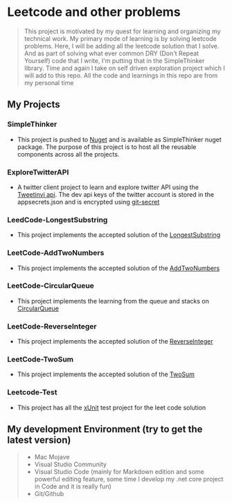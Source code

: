 # Leetcode and other problems
> This project is motivated by my quest for learning and organizing my technical work. My primary mode of learning is by solving leetcode problems. Here, I will be adding all the leetcode solution that I solve. And as part of solving what ever common DRY (Don't Repeat Yourself) code that I write, I'm putting that in the SimpleThinker library. Time and again I take on self driven exploration project which I will add to this repo. All the code and learnings in this repo are from my personal time

## **My Projects**
### SimpleThinker
* This project is pushed to [Nuget](https://nuget.org) and is available as SimpleThinker nuget package. The purpose of this project is to host all the reusable components across all the projects.

### ExploreTwitterAPI
* A twitter client project to learn and explore twitter API using the [Tweetinvi api](https://www.nuget.org/packages/TweetinviAPI/). The dev api keys of the twitter account is stored in the appsecrets.json and is encrypted using [git-secret](https://git-secret.io)

### LeedCode-LongestSubstring
* This project implements the accepted solution of the [LongestSubstring](https://leetcode.com/problems/longest-substring-without-repeating-characters/)

### LeetCode-AddTwoNumbers
* This project implements the accepted solution of the [AddTwoNumbers](https://leetcode.com/problems/add-two-numbers/)

### LeetCode-CircularQueue
* This project implements the learning from the queue and stacks on [CircularQueue](https://leetcode.com/explore/featured/card/queue-stack/228/first-in-first-out-data-structure/1337/)

### LeetCode-ReverseInteger
* This project implements the accepted solution of the [ReverseInteger](hhttps://leetcode.com/problems/reverse-integer/)

### LeetCode-TwoSum
* This project implements the accepted solution of the [TwoSum](https://leetcode.com/problems/two-sum/)

### Leetcode-Test
* This project has all the [xUnit](https://xunit.github.io/docs/getting-started/netcore/cmdline) test project for the leet code solution

## My development Environment (try to get the latest version)
> * Mac Mojave 
> * Visual Studio Community
> * Visual Studio Code (mainly for Markdown edition and some powerful editing feature, some time I develop my .net core project in Code and it is really fun)
> * Git/Github

